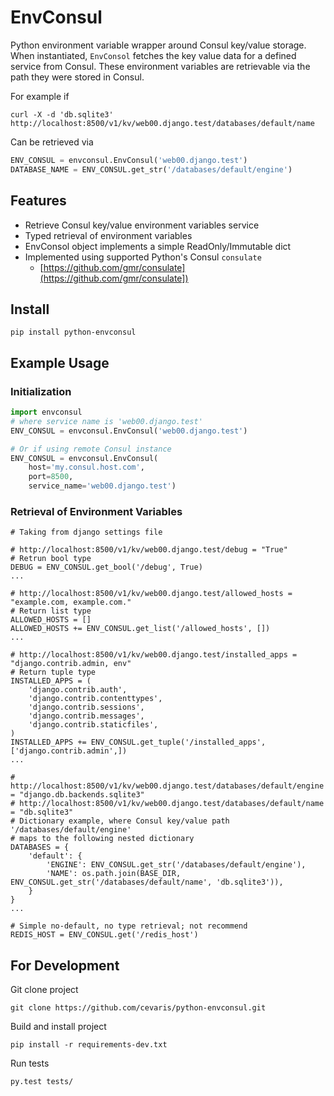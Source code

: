 # EnvConsul

Python environment variable wrapper around Consul key/value storage. When instantiated, `EnvConsol` fetches the key value data for a defined service from Consul. These environment variables are retrievable via the path they were stored in Consul. 

For example if 

```
curl -X -d 'db.sqlite3' http://localhost:8500/v1/kv/web00.django.test/databases/default/name
```
Can be retrieved via 

```python
ENV_CONSUL = envconsul.EnvConsul('web00.django.test')
DATABASE_NAME = ENV_CONSUL.get_str('/databases/default/engine')
```

## Features

- Retrieve Consul key/value environment variables service
- Typed retrieval of environment variables
- EnvConsol object implements a simple ReadOnly/Immutable dict
- Implemented using supported Python's Consul `consulate`
  - [https://github.com/gmr/consulate](https://github.com/gmr/consulate])


## Install

```
pip install python-envconsul
```

## Example Usage

### Initialization

```python
import envconsul
# where service name is 'web00.django.test'
ENV_CONSUL = envconsul.EnvConsul('web00.django.test')

# Or if using remote Consul instance
ENV_CONSUL = envconsul.EnvConsul(
    host='my.consul.host.com',
    port=8500,
    service_name='web00.django.test')
```

### Retrieval of Environment Variables

```
# Taking from django settings file

# http://localhost:8500/v1/kv/web00.django.test/debug = "True"
# Retrun bool type
DEBUG = ENV_CONSUL.get_bool('/debug', True)
...

# http://localhost:8500/v1/kv/web00.django.test/allowed_hosts = "example.com, example.com."
# Return list type
ALLOWED_HOSTS = []
ALLOWED_HOSTS += ENV_CONSUL.get_list('/allowed_hosts', [])
...

# http://localhost:8500/v1/kv/web00.django.test/installed_apps = "django.contrib.admin, env"
# Return tuple type
INSTALLED_APPS = (
    'django.contrib.auth',
    'django.contrib.contenttypes',
    'django.contrib.sessions',
    'django.contrib.messages',
    'django.contrib.staticfiles',
)
INSTALLED_APPS += ENV_CONSUL.get_tuple('/installed_apps', ['django.contrib.admin',])
...

# http://localhost:8500/v1/kv/web00.django.test/databases/default/engine = "django.db.backends.sqlite3"
# http://localhost:8500/v1/kv/web00.django.test/databases/default/name = "db.sqlite3"
# Dictionary example, where Consul key/value path  '/databases/default/engine'
# maps to the following nested dictionary
DATABASES = {
    'default': {
        'ENGINE': ENV_CONSUL.get_str('/databases/default/engine'),
        'NAME': os.path.join(BASE_DIR, ENV_CONSUL.get_str('/databases/default/name', 'db.sqlite3')),
    }
}
...

# Simple no-default, no type retrieval; not recommend
REDIS_HOST = ENV_CONSUL.get('/redis_host')
```


## For Development

Git clone project

`git clone https://github.com/cevaris/python-envconsul.git`

Build and install project

`pip install -r requirements-dev.txt`

Run tests

`py.test tests/`
